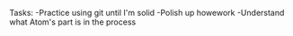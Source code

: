 Tasks:
-Practice using git until I'm solid
-Polish up howework
-Understand what Atom's part is in the process
